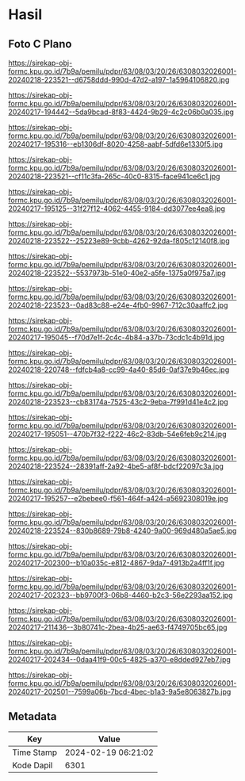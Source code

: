 # Hasil

## Foto C Plano

https://sirekap-obj-formc.kpu.go.id/7b9a/pemilu/pdpr/63/08/03/20/26/6308032026001-20240218-223521--d6758ddd-990d-47d2-a197-1a5964106820.jpg

https://sirekap-obj-formc.kpu.go.id/7b9a/pemilu/pdpr/63/08/03/20/26/6308032026001-20240217-194442--5da9bcad-8f83-4424-9b29-4c2c06b0a035.jpg

https://sirekap-obj-formc.kpu.go.id/7b9a/pemilu/pdpr/63/08/03/20/26/6308032026001-20240217-195316--eb1306df-8020-4258-aabf-5dfd6e1330f5.jpg

https://sirekap-obj-formc.kpu.go.id/7b9a/pemilu/pdpr/63/08/03/20/26/6308032026001-20240218-223521--cf11c3fa-265c-40c0-8315-face941ce6c1.jpg

https://sirekap-obj-formc.kpu.go.id/7b9a/pemilu/pdpr/63/08/03/20/26/6308032026001-20240217-195125--31f27f12-4062-4455-9184-dd3077ee4ea8.jpg

https://sirekap-obj-formc.kpu.go.id/7b9a/pemilu/pdpr/63/08/03/20/26/6308032026001-20240218-223522--25223e89-9cbb-4262-92da-f805c12140f8.jpg

https://sirekap-obj-formc.kpu.go.id/7b9a/pemilu/pdpr/63/08/03/20/26/6308032026001-20240218-223522--5537973b-51e0-40e2-a5fe-1375a0f975a7.jpg

https://sirekap-obj-formc.kpu.go.id/7b9a/pemilu/pdpr/63/08/03/20/26/6308032026001-20240218-223523--0ad83c88-e24e-4fb0-9967-712c30aaffc2.jpg

https://sirekap-obj-formc.kpu.go.id/7b9a/pemilu/pdpr/63/08/03/20/26/6308032026001-20240217-195045--f70d7e1f-2c4c-4b84-a37b-73cdc1c4b91d.jpg

https://sirekap-obj-formc.kpu.go.id/7b9a/pemilu/pdpr/63/08/03/20/26/6308032026001-20240218-220748--fdfcb4a8-cc99-4a40-85d6-0af37e9b46ec.jpg

https://sirekap-obj-formc.kpu.go.id/7b9a/pemilu/pdpr/63/08/03/20/26/6308032026001-20240218-223523--cb83174a-7525-43c2-9eba-7f991d41e4c2.jpg

https://sirekap-obj-formc.kpu.go.id/7b9a/pemilu/pdpr/63/08/03/20/26/6308032026001-20240217-195051--470b7f32-f222-46c2-83db-54e6feb9c214.jpg

https://sirekap-obj-formc.kpu.go.id/7b9a/pemilu/pdpr/63/08/03/20/26/6308032026001-20240218-223524--28391aff-2a92-4be5-af8f-bdcf22097c3a.jpg

https://sirekap-obj-formc.kpu.go.id/7b9a/pemilu/pdpr/63/08/03/20/26/6308032026001-20240217-195257--e2bebee0-f561-464f-a424-a5692308019e.jpg

https://sirekap-obj-formc.kpu.go.id/7b9a/pemilu/pdpr/63/08/03/20/26/6308032026001-20240218-223524--830b8689-79b8-4240-9a00-969d480a5ae5.jpg

https://sirekap-obj-formc.kpu.go.id/7b9a/pemilu/pdpr/63/08/03/20/26/6308032026001-20240217-202300--b10a035c-e812-4867-9da7-4913b2a4ff1f.jpg

https://sirekap-obj-formc.kpu.go.id/7b9a/pemilu/pdpr/63/08/03/20/26/6308032026001-20240217-202323--bb9700f3-06b8-4460-b2c3-56e2293aa152.jpg

https://sirekap-obj-formc.kpu.go.id/7b9a/pemilu/pdpr/63/08/03/20/26/6308032026001-20240217-211436--3b80741c-2bea-4b25-ae63-f4749705bc65.jpg

https://sirekap-obj-formc.kpu.go.id/7b9a/pemilu/pdpr/63/08/03/20/26/6308032026001-20240217-202434--0daa41f9-00c5-4825-a370-e8dded927eb7.jpg

https://sirekap-obj-formc.kpu.go.id/7b9a/pemilu/pdpr/63/08/03/20/26/6308032026001-20240217-202501--7599a06b-7bcd-4bec-b1a3-9a5e8063827b.jpg


## Metadata

| Key        | Value               |
| ---------- | ------------------- |
| Time Stamp | 2024-02-19 06:21:02 |
| Kode Dapil | 6301                |



